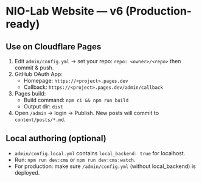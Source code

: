 # NIO-Lab Website — v6 (Production-ready)

## Use on Cloudflare Pages
1) Edit `admin/config.yml` → set your repo: `repo: <owner>/<repo>` then commit & push.
2) GitHub OAuth App:
   - Homepage: `https://<project>.pages.dev`
   - Callback: `https://<project>.pages.dev/admin/callback`
3) Pages build:
   - Build command: `npm ci && npm run build`
   - Output dir: `dist`
4) Open `/admin` → login → Publish. New posts will commit to `content/posts/*.md`.

## Local authoring (optional)
- `admin/config.local.yml` contains `local_backend: true` for localhost.
- Run: `npm run dev:cms` or `npm run dev:cms:watch`.
- For production: make sure `/admin/config.yml` (without local_backend) is deployed.
